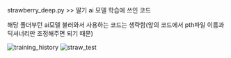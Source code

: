 strawberry_deep.py >> 딸기 ai 모델 학습에 쓰인 코드

해당 폴더부턴 ai모델 불러와서 사용하는 코드는 생략함(앞의 코드에서 pth파일 이름과 딕셔너리만 조정해주면 되기 때문)







![training_history](https://github.com/user-attachments/assets/402a8063-bfe6-422f-a517-c7d8442df9ef)
![straw_test](https://github.com/user-attachments/assets/783a0b67-73da-42b6-b61c-dd1ddc0d8604)
